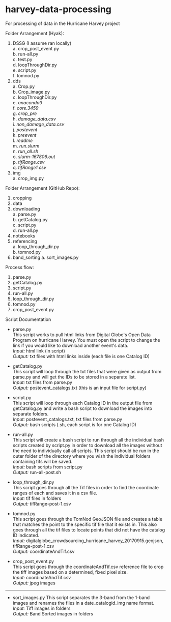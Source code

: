 # harvey-data-processing
For processing of data in the Hurricane Harvey project

Folder Arrangement (Hyak):  
1. DSSG (I assume ran locally)  
    a. crop_post_event.py  
    b. run-all.py  
    c. test.py  
    d. loopThroughDir.py  
    e. script.py  
    f. tomnod.py
2. dds  
    a. Crop.py  
    b. Crop_image.py  
    c. loopThroughDir.py  
    e. *anaconda3*  
    f. *core.3459*  
    g. *crop_pre*  
    h. *damage_data.csv*  
    i. *non_damage_data.csv*  
    j. *postevent*  
    k. *preevent*  
    l. *readme*  
    m. *run.slurm*  
    n. *run_all.sh*  
    o. *slurm-167806.out*  
    p. *tifRange.csv*  
    q. *tifRange1.csv*  
3. img  
    a. crop_img.py
    
Folder Arrangement (GitHub Repo):
1. cropping 
2. data
3. downloading  
    a. parse.py  
    b. getCatalog.py  
    c. script.py  
    d. run-all.py
4. notebooks
5. referencing  
    a. loop_through_dir.py  
    b. tomnod.py  
6. band_sorting
    a. sort_images.py

Process flow:
1. parse.py
2. getCatalog.py
3. script.py
4. run-all.py
5. loop_through_dir.py  
6. tomnod.py
7. crop_post_event.py

Script Documentation

* parse.py  
This script works to pull html links from Digital Globe's Open Data Program
on hurricane Harvey. You must open the script to change the link if you would 
like to download another event's data.  
*Input:* html link (in script)  
*Output:* txt files with html links inside (each file is one Catalog ID)

* getCatalog.py  
This script will loop through the txt files that were given as output
from parse.py and will get the IDs to be stored in a separate list.  
*Input:* txt files from parse.py  
*Output:* postevent_catalogs.txt (this is an input file for script.py)

* script.py   
This script will loop through each Catalog ID in the output file from
getCatalog.py and write a bash script to download the images into separate
folders.  
*Input:* postevent_catalogs.txt, txt files from parse.py  
*Output:* bash scripts (.sh, each script is for one Catalog ID)
  
* run-all.py  
This script will create a bash script to run through all the individual
bash scripts created by script.py in order to download all the images
without the need to individually call all scripts. This script should be
run in the outer folder of the directory where you wish the individual
folders containing tifs will be saved.  
*Input:* bash scripts from script.py  
*Output:* run-all-post.sh
  
* loop_through_dir.py  
This script goes through all the Tif files in order to find the coordinate ranges 
of each and saves it in a csv file.  
*Input:* tif files in folders  
*Output:* tifRange-post-1.csv

* tomnod.py  
This script goes through the TomNod GeoJSON file and creates a table that matches the
point to the specific tif file that it exists in. This also goes through all the tif
files to locate points that did not have the catalog ID indicated.    
*Input:* digitalglobe_crowdsourcing_hurricane_harvey_20170915.geojson, tifRange-post-1.csv  
*Output:* coordinateAndTif.csv  

* crop_post_event.py  
This script goes through the coordinateAndTif.csv reference file to crop the tiff images
based on a determined, fixed pixel size.  
*Input:* coordinateAndTif.csv  
*Output:* jpeg images
  
   
---   

* sort_images.py
This script separates the 3-band from the 1-band images and renames the files in a
date_catalogid_img name format.  
*Input:* Tiff images in folders  
*Output:* Band Sorted images in folders